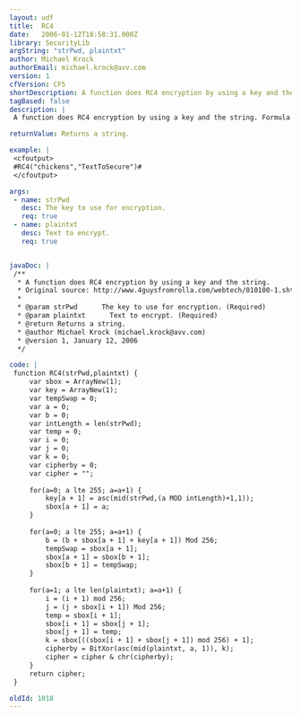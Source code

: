 ```yaml
---
layout: udf
title:  RC4
date:   2006-01-12T18:58:31.000Z
library: SecurityLib
argString: "strPwd, plaintxt"
author: Michael Krock
authorEmail: michael.krock@avv.com
version: 1
cfVersion: CF5
shortDescription: A function does RC4 encryption by using a key and the string.
tagBased: false
description: |
 A function does RC4 encryption by using a key and the string. Formula based upon script from Joshua Olson. Original article may be found here: http://www.4guysfromrolla.com/webtech/010100-1.shtml

returnValue: Returns a string.

example: |
 <cfoutput>
 #RC4("chickens","TextToSecure")#
 </cfoutput>

args:
 - name: strPwd
   desc: The key to use for encryption.
   req: true
 - name: plaintxt
   desc: Text to encrypt.
   req: true


javaDoc: |
 /**
  * A function does RC4 encryption by using a key and the string.
  * Original source: http://www.4guysfromrolla.com/webtech/010100-1.shtml
  * 
  * @param strPwd      The key to use for encryption. (Required)
  * @param plaintxt      Text to encrypt. (Required)
  * @return Returns a string. 
  * @author Michael Krock (michael.krock@avv.com) 
  * @version 1, January 12, 2006 
  */

code: |
 function RC4(strPwd,plaintxt) {
     var sbox = ArrayNew(1);
     var key = ArrayNew(1);
     var tempSwap = 0;
     var a = 0;
     var b = 0;
     var intLength = len(strPwd);
     var temp = 0;
     var i = 0;
     var j = 0;
     var k = 0;
     var cipherby = 0;
     var cipher = "";
     
     for(a=0; a lte 255; a=a+1) {    
         key[a + 1] = asc(mid(strPwd,(a MOD intLength)+1,1));
         sbox[a + 1] = a;
     }
 
     for(a=0; a lte 255; a=a+1) {    
         b = (b + sbox[a + 1] + key[a + 1]) Mod 256;        
         tempSwap = sbox[a + 1];
         sbox[a + 1] = sbox[b + 1];
         sbox[b + 1] = tempSwap;    
     }
 
     for(a=1; a lte len(plaintxt); a=a+1) {    
         i = (i + 1) mod 256;
         j = (j + sbox[i + 1]) Mod 256;        
         temp = sbox[i + 1];
         sbox[i + 1] = sbox[j + 1];
         sbox[j + 1] = temp;
         k = sbox[((sbox[i + 1] + sbox[j + 1]) mod 256) + 1];        
         cipherby = BitXor(asc(mid(plaintxt, a, 1)), k);
         cipher = cipher & chr(cipherby);          
     }
     return cipher;
 }

oldId: 1018
---
```


